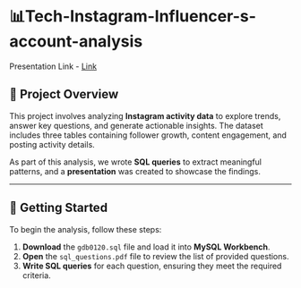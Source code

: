 # 📊Tech-Instagram-Influencer-s-account-analysis 

Presentation Link - [Link](https://www.linkedin.com/posts/gireeshshewale_codebasicsvirtualinternship-sql-dataanalytics-activity-7311112722207707137-fwus?utm_source=share&utm_medium=member_desktop&rcm=ACoAAEFP6U8BDEh44zwAx-vMz70-asyHWbbQWmA)

## 📌 Project Overview  
This project involves analyzing **Instagram activity data** to explore trends, answer key questions, and generate actionable insights. The dataset includes three tables containing follower growth, content engagement, and posting activity details.  

As part of this analysis, we wrote **SQL queries** to extract meaningful patterns, and a **presentation** was created to showcase the findings.  

---

## 🚀 Getting Started  
To begin the analysis, follow these steps:  

1. **Download** the `gdb0120.sql` file and load it into **MySQL Workbench**.  
2. **Open** the `sql_questions.pdf` file to review the list of provided questions.  
3. **Write SQL queries** for each question, ensuring they meet the required criteria.  
